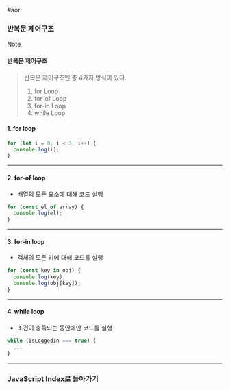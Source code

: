 #aor 
### 반복문 제어구조
>[!note]
>#### 반복문 제어구조
>
>>반복문 제어구조엔 총 4가지 방식이 있다.
>>1. for Loop
>>2. for-of Loop
>>3. for-in Loop
>>4. while Loop
#### 1. for loop

```javascript
for (let i = 0; i < 3; i++) {
  console.log(i);
}
```
----
#### 2. for-of loop

- 배열의 모든 요소에 대해 코드 실행
```javascript
for (const el of array) {
  console.log(el);
}
```
----
#### 3. for-in loop

- 객체의 모든 키에 대해 코드를 실행
```javascript
for (const key in obj) {
  console.log(key);
  console.log(obj[key]);
}
```
----
#### 4. while loop

- 조건이 충족되는 동안에만 코드를 실행

```javascript
while (isLoggedIn === true) {
  ...
}
```
---
### [JavaScript](../../../Dev-Index/JavaScript.md) Index로 돌아가기